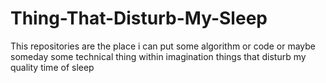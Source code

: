 # Thing-That-Disturb-My-Sleep
This repositories are the place i can put some algorithm or code or maybe someday some technical thing within imagination things that disturb my quality time of sleep
